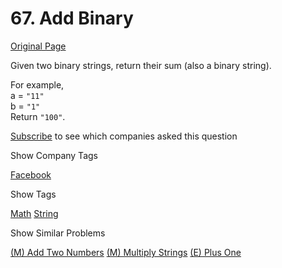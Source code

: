 # 67. Add Binary

[Original Page](https://leetcode.com/problems/add-binary/)

Given two binary strings, return their sum (also a binary string).

For example,  
a = `"11"`  
b = `"1"`  
Return `"100"`.

<div>

[Subscribe](/subscribe/) to see which companies asked this question

</div>

<div>

<div id="company_tags" class="btn btn-xs btn-warning">Show Company Tags</div>

<span class="hidebutton">[Facebook](/company/facebook/)</span></div>

<div>

<div id="tags" class="btn btn-xs btn-warning">Show Tags</div>

<span class="hidebutton">[Math](/tag/math/) [String](/tag/string/)</span></div>

<div>

<div id="similar" class="btn btn-xs btn-warning">Show Similar Problems</div>

<span class="hidebutton">[(M) Add Two Numbers](/problems/add-two-numbers/) [(M) Multiply Strings](/problems/multiply-strings/) [(E) Plus One](/problems/plus-one/)</span></div>